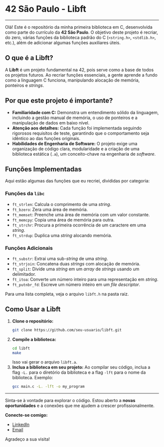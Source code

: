 # 42 São Paulo - Libft

-----

Olá\! Este é o repositório da minha primeira biblioteca em C, desenvolvida como parte do currículo da **42 São Paulo**. O objetivo deste projeto é recriar, do zero, várias funções da biblioteca padrão do C (`<string.h>`, `<stdlib.h>`, etc.), além de adicionar algumas funções auxiliares úteis.

## O que é a Libft?

A **Libft** é um projeto fundamental na 42, pois serve como a base de todos os projetos futuros. Ao recriar funções essenciais, a gente aprende a fundo como a linguagem C funciona, manipulando alocação de memória, ponteiros e *strings*.

## Por que este projeto é importante?

  * **Familiaridade com C:** Demonstra um entendimento sólido da linguagem, incluindo a gestão manual de memória, o uso de ponteiros e a manipulação de dados em baixo nível.
  * **Atenção aos detalhes:** Cada função foi implementada seguindo rigorosos requisitos de teste, garantindo que o comportamento seja idêntico ao das funções originais.
  * **Habilidades de Engenharia de Software:** O projeto exige uma organização de código clara, modularidade e a criação de uma biblioteca estática (`.a`), um conceito-chave na engenharia de *software*.

## Funções Implementadas

Aqui estão algumas das funções que eu recriei, divididas por categoria:

### Funções da `libc`

  * `ft_strlen`: Calcula o comprimento de uma *string*.
  * `ft_bzero`: Zera uma área de memória.
  * `ft_memset`: Preenche uma área de memória com um valor constante.
  * `ft_memcpy`: Copia uma área de memória para outra.
  * `ft_strchr`: Procura a primeira ocorrência de um caractere em uma *string*.
  * `ft_strdup`: Duplica uma *string* alocando memória.

### Funções Adicionais

  * `ft_substr`: Extrai uma sub-*string* de uma *string*.
  * `ft_strjoin`: Concatena duas *strings* com alocação de memória.
  * `ft_split`: Divide uma *string* em um *array* de *strings* usando um delimitador.
  * `ft_itoa`: Converte um número inteiro para uma representação em *string*.
  * `ft_putnbr_fd`: Escreve um número inteiro em um *file descriptor*.

Para uma lista completa, veja o arquivo `libft.h` na pasta raiz.

## Como Usar a Libft

1.  **Clone o repositório:**
    ```bash
    git clone https://github.com/seu-usuario/libft.git
    ```
2.  **Compile a biblioteca:**
    ```bash
    cd libft
    make
    ```
    Isso vai gerar o arquivo `libft.a`.
3.  **Inclua a biblioteca em seu projeto:**
    Ao compilar seu código, inclua a flag `-L.` para o diretório da biblioteca e a flag `-lft` para o nome da biblioteca. Exemplo:
    ```bash
    gcc main.c -L. -lft -o my_program
    ```

-----

Sinta-se à vontade para explorar o código. Estou aberto a **novas oportunidades** e a conexões que me ajudem a crescer profissionalmente.

**Conecte-se comigo:**

  * [LinkedIn](https://www.google.com/search?q=https://www.linkedin.com/in/jcopari)
  * [Email](mailto:jcopari@gmail.com)

Agradeço a sua visita\!

